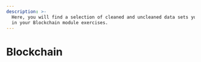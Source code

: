 ```yaml
---
description: >-
  Here, you will find a selection of cleaned and uncleaned data sets you can use
  in your Blockchain module exercises.
---
```


# Blockchain

